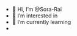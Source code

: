 - 👋 Hi, I’m @Sora-Rai
- 👀 I’m interested in <HTML><CSS><JAVASCRIPT><SWIFT>
- 🌱 I’m currently learning <SWIFT>
- </BYE>
